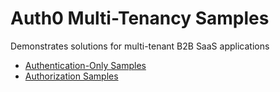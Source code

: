 # Auth0 Multi-Tenancy Samples

Demonstrates solutions for multi-tenant B2B SaaS applications

* [Authentication-Only Samples](authn)
* [Authorization Samples](authz)
